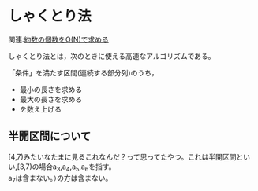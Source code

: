 # しゃくとり法

関連:[約数の個数をO(N)で求める](https://github.com/uno1142/TIL/blob/master/C%2B%2B/%E3%82%A2%E3%83%AB%E3%82%B4%E3%83%AA%E3%82%BA%E3%83%A0/%E7%B4%84%E6%95%B0%E3%81%AE%E5%80%8B%E6%95%B0%E3%81%AE%E5%92%8C%E3%82%920(N)%E3%81%A7%E6%B1%82%E3%82%81%E3%82%8B.md)

しゃくとり法とは，次のときに使える高速なアルゴリズムである。

「条件」を満たす区間(連続する部分列)のうち，
- 最小の長さを求める
- 最大の長さを求める
- を数え上げる


## 半開区間について

[4,7)みたいなたまに見るこれなんだ？って思ってたやつ。これは半開区間といい,[3,7)の場合a<sub>3</sub>,a<sub>4</sub>,a<sub>5</sub>,a<sub>6</sub>を指す。  
a<sub>7</sub>は含まない。`)`の方は含まない。
